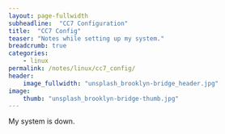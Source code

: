 ```yaml
---
layout: page-fullwidth
subheadline:  "CC7 Configuration"
title:  "CC7 Config"
teaser: "Notes while setting up my system."
breadcrumb: true
categories:
    - linux
permalink: /notes/linux/cc7_config/
header:
    image_fullwidth: "unsplash_brooklyn-bridge_header.jpg"
image:
    thumb: "unsplash_brooklyn-bridge-thumb.jpg"
---
```

My system is down.
